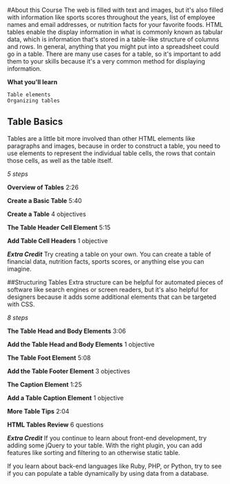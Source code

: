 #About this Course
The web is filled with text and images, but it's also filled with information like sports scores throughout the years, list of employee names and email addresses, or nutrition facts for your favorite foods.
HTML tables enable the display information in what is commonly known as tabular data, which is information that's stored in a table-like structure of columns and rows.
In general, anything that you might put into a spreadsheet could go in a table.
There are many use cases for a table, so it's important to add them to your skills because it's a very common method for displaying information.

**What you'll learn**

    Table elements
    Organizing tables

## Table Basics
Tables are a little bit more involved than other HTML elements like paragraphs and images, because in order to construct a table, you need to use elements to represent the individual table cells, the rows that contain those cells, as well as the table itself.

*5 steps*

__Overview of Tables__
2:26

__Create a Basic Table__
5:40

__Create a Table__
4 objectives

__The Table Header Cell Element__
5:15

__Add Table Cell Headers__
1 objective

__*Extra Credit*__
Try creating a table on your own.
You can create a table of financial data, nutrition facts, sports scores, or anything else you can imagine.

##Structuring Tables
Extra structure can be helpful for automated pieces of software like search engines or screen readers, but it's also helpful for designers because it adds some additional elements that can be targeted with CSS.

*8 steps*

__The Table Head and Body Elements__
3:06

__Add the Table Head and Body Elements__
1 objective

__The Table Foot Element__
5:08

__Add the Table Footer Element__
3 objectives

__The Caption Element__
1:25

__Add a Table Caption Element__
1 objective

__More Table Tips__
2:04

__HTML Tables Review__
6 questions

___*Extra Credit*___
If you continue to learn about front-end development, try adding some jQuery to your table.
With the right plugin, you can add features like sorting and filtering to an otherwise static table.

If you learn about back-end languages like Ruby, PHP, or Python, try to see if you can populate a table dynamically by using data from a database.

